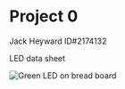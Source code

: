 # Project 0
Jack Heyward ID#2174132

LED data sheet

![Green LED on bread board](https://cdn.sparkfun.com/r/92-92/assets/parts/3/3/8/2/09592-03.jpg)


<!--stackedit_data:
eyJoaXN0b3J5IjpbMjY0MjI1MzIwXX0=
-->